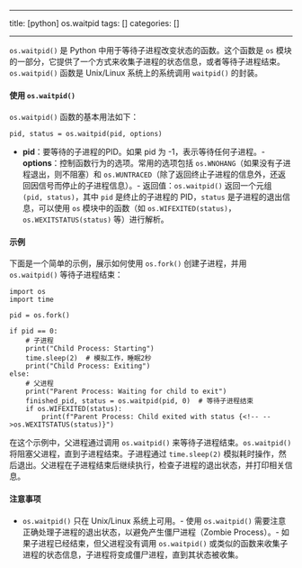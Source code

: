 
--- 
title:  [python] os.waitpid 
tags: []
categories: [] 

---
`os.waitpid()` 是 Python 中用于等待子进程改变状态的函数。这个函数是 `os` 模块的一部分，它提供了一个方式来收集子进程的状态信息，或者等待子进程结束。`os.waitpid()` 函数是 Unix/Linux 系统上的系统调用 `waitpid()` 的封装。

#### 使用 `os.waitpid()`

`os.waitpid()` 函数的基本用法如下：

```
pid, status = os.waitpid(pid, options)

```
- **pid**：要等待的子进程的PID。如果 pid 为 -1，表示等待任何子进程。- **options**：控制函数行为的选项。常用的选项包括 `os.WNOHANG`（如果没有子进程退出，则不阻塞）和 `os.WUNTRACED`（除了返回终止子进程的信息外，还返回因信号而停止的子进程信息）。- 返回值：`os.waitpid()` 返回一个元组 `(pid, status)`，其中 `pid` 是终止的子进程的 PID，`status` 是子进程的退出信息，可以使用 `os` 模块中的函数（如 `os.WIFEXITED(status)`，`os.WEXITSTATUS(status)` 等）进行解析。
#### 示例

下面是一个简单的示例，展示如何使用 `os.fork()` 创建子进程，并用 `os.waitpid()` 等待子进程结束：

```
import os
import time

pid = os.fork()

if pid == 0:
    # 子进程
    print("Child Process: Starting")
    time.sleep(2)  # 模拟工作，睡眠2秒
    print("Child Process: Exiting")
else:
    # 父进程
    print("Parent Process: Waiting for child to exit")
    finished_pid, status = os.waitpid(pid, 0)  # 等待子进程结束
    if os.WIFEXITED(status):
        print(f"Parent Process: Child exited with status {<!-- -->os.WEXITSTATUS(status)}")

```

在这个示例中，父进程通过调用 `os.waitpid()` 来等待子进程结束。`os.waitpid()` 将阻塞父进程，直到子进程结束。子进程通过 `time.sleep(2)` 模拟耗时操作，然后退出。父进程在子进程结束后继续执行，检查子进程的退出状态，并打印相关信息。

#### 注意事项
- `os.waitpid()` 只在 Unix/Linux 系统上可用。- 使用 `os.waitpid()` 需要注意正确处理子进程的退出状态，以避免产生僵尸进程（Zombie Process）。- 如果子进程已经结束，但父进程没有调用 `os.waitpid()` 或类似的函数来收集子进程的状态信息，子进程将变成僵尸进程，直到其状态被收集。